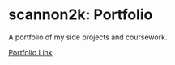 # scannon2k: Portfolio
A portfolio of my side projects and coursework.

[Portfolio Link](https://scannon2k.github.io/portfolio/)

